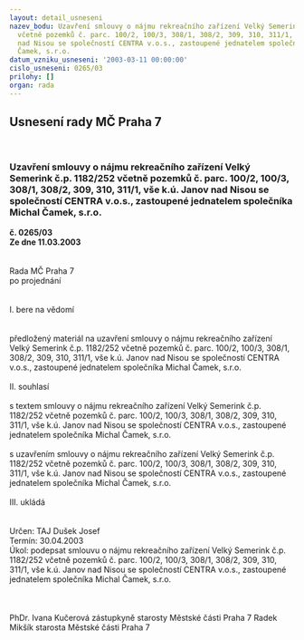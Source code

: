 ```yaml
---
layout: detail_usneseni
nazev_bodu: Uzavření smlouvy o nájmu rekreačního zařízení Velký Semerink č.p. 1182/252
  včetně pozemků č. parc. 100/2, 100/3, 308/1, 308/2, 309, 310, 311/1, vše k.ú. Janov
  nad Nisou se společností CENTRA v.o.s., zastoupené jednatelem společníka Michal
  Čamek, s.r.o.
datum_vzniku_usneseni: '2003-03-11 00:00:00'
cislo_usneseni: 0265/03
prilohy: []
organ: rada
---
```

<div id="ucUsn_pList" class="usn">
	<span><h2>Usnesení rady MČ Praha 7 </h2>
<br></span><div class="standBody">
<span><h3>Uzavření smlouvy o nájmu rekreačního zařízení Velký Semerink č.p. 1182/252 včetně pozemků č. parc. 100/2, 100/3, 308/1, 308/2, 309, 310, 311/1, vše k.ú. Janov nad Nisou se společností CENTRA v.o.s., zastoupené jednatelem společníka Michal Čamek, s.r.o.</h3></span><div class="center">
		<strong>č. 0265/03</strong><br>
	</div>
<div class="center">
		<strong>Ze dne 11.03.2003</strong><br><br>
	</div>
<br>Rada MČ Praha 7<br>po projednání<br><br><br>I.	bere na vědomí<br><br> <br>předložený materiál na uzavření smlouvy o nájmu rekreačního zařízení Velký Semerink č.p. 1182/252 včetně pozemků č. parc. 100/2, 100/3, 308/1, 308/2, 309, 310, 311/1, vše k.ú. Janov nad Nisou se společností CENTRA v.o.s., zastoupené jednatelem společníka Michal Čamek, s.r.o.<br><br>II.	souhlasí <br><br>s textem smlouvy o nájmu rekreačního zařízení Velký Semerink č.p. 1182/252 včetně pozemků č. parc. 100/2, 100/3, 308/1, 308/2, 309, 310, 311/1, vše k.ú. Janov nad Nisou se společností CENTRA v.o.s., zastoupené jednatelem společníka Michal Čamek, s.r.o.<br><br>s uzavřením smlouvy o nájmu rekreačního zařízení Velký Semerink č.p. 1182/252 včetně pozemků č. parc. 100/2, 100/3, 308/1, 308/2, 309, 310, 311/1, vše k.ú. Janov nad Nisou se společností CENTRA v.o.s., zastoupené jednatelem společníka Michal Čamek, s.r.o.<br><br>III.	ukládá<br><br> <br>Určen:	TAJ Dušek Josef<br>Termín: 30.04.2003<br>Úkol:	podepsat smlouvu  o nájmu rekreačního zařízení Velký Semerink č.p. 1182/252 včetně pozemků č. parc. 100/2, 100/3, 308/1, 308/2, 309, 310, 311/1, vše k.ú. Janov nad Nisou se společností CENTRA v.o.s., zastoupené jednatelem společníka Michal Čamek, s.r.o.<br> <br><br>	<br>PhDr. Ivana Kučerová zástupkyně starosty Městské části Praha 7	 Radek Mikšík starosta Městské části Praha 7<br>	<br><br>
</div>
</div>